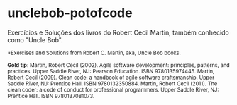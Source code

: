 # unclebob-potofcode
Exercícios e Soluções dos livros do Robert Cecil Martin, também conhecido como "Uncle Bob".

<sub>*Exercises and Solutions from Robert C. Martin, aka, Uncle Bob books.</sub>

<sub>**Gold tip**: Martin, Robert Cecil (2002). Agile software development: principles, patterns, and practices. Upper Saddle River, NJ: Pearson Education. ISBN 9780135974445.
Martin, Robert Cecil (2009). Clean code: a handbook of agile software craftsmanship. Upper Saddle River, NJ: Prentice Hall. ISBN 9780132350884.
Martin, Robert Cecil (2011). The clean coder: a code of conduct for professional programmers. Upper Saddle River, NJ: Prentice Hall. ISBN 9780137081073.</sub>

